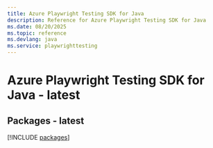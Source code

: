 ```yaml
---
title: Azure Playwright Testing SDK for Java
description: Reference for Azure Playwright Testing SDK for Java
ms.date: 08/20/2025
ms.topic: reference
ms.devlang: java
ms.service: playwrighttesting
---
```

# Azure Playwright Testing SDK for Java - latest
## Packages - latest
[!INCLUDE [packages](playwright-testing-index.md)]